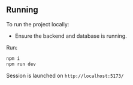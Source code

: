 ## Running

To run the project locally:

- Ensure the backend and database is running.

Run:

```bash
npm i
npm run dev
```

Session is launched on `http://localhost:5173/`
